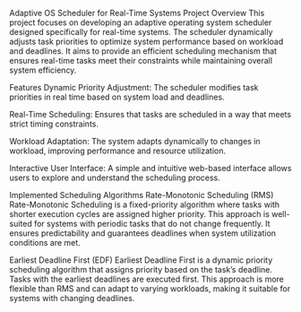 Adaptive OS Scheduler for Real-Time Systems
Project Overview
This project focuses on developing an adaptive operating system scheduler designed specifically for real-time systems. The scheduler dynamically adjusts task priorities to optimize system performance based on workload and deadlines. It aims to provide an efficient scheduling mechanism that ensures real-time tasks meet their constraints while maintaining overall system efficiency.

Features
Dynamic Priority Adjustment: The scheduler modifies task priorities in real time based on system load and deadlines.

Real-Time Scheduling: Ensures that tasks are scheduled in a way that meets strict timing constraints.

Workload Adaptation: The system adapts dynamically to changes in workload, improving performance and resource utilization.

Interactive User Interface: A simple and intuitive web-based interface allows users to explore and understand the scheduling process.

Implemented Scheduling Algorithms
Rate-Monotonic Scheduling (RMS)
Rate-Monotonic Scheduling is a fixed-priority algorithm where tasks with shorter execution cycles are assigned higher priority. This approach is well-suited for systems with periodic tasks that do not change frequently. It ensures predictability and guarantees deadlines when system utilization conditions are met.

Earliest Deadline First (EDF)
Earliest Deadline First is a dynamic priority scheduling algorithm that assigns priority based on the task’s deadline. Tasks with the earliest deadlines are executed first. This approach is more flexible than RMS and can adapt to varying workloads, making it suitable for systems with changing deadlines.
